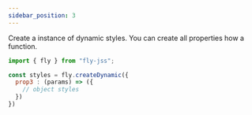 ```yaml
---
sidebar_position: 3
---
```


Create a instance of dynamic styles. You can create all properties how a function.


```js
import { fly } from "fly-jss";

const styles = fly.createDynamic({
  prop3 : (params) => ({
    // object styles
  })
})
```